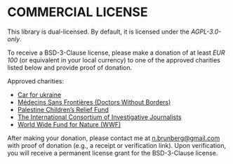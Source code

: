 # COMMERCIAL LICENSE

This library is dual-licensed. By default, it is licensed under the *AGPL-3.0-only*.

To receive a BSD-3-Clause license, please make a donation of at least _EUR 100_ (or
equivalent in your local currency) to one of the approved charities listed below
and provide proof of donation.

Approved charities:

 - [Car for ukraine](https://car4ukraine.com/)
 - [Médecins Sans Frontières (Doctors Without Borders)](https://www.msf.org/)
 - [Palestine Children’s Relief Fund](https://www.pcrf.net/)
 - [The International Consortium of Investigative Journalists](https://www.icij.org/)
 - [World Wide Fund for Nature (WWF)](https://www.worldwildlife.org/)

After making your donation, please contact me at n.brunberg@gmail.com with proof of
donation (e.g., a receipt or verification link). Upon verification, you will
receive a permanent license grant for the BSD-3-Clause license.
